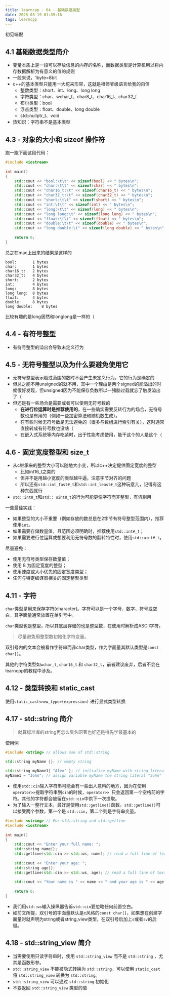 ```yaml
---
title: learncpp - 04 - 基础数据类型
date: 2025-03-19 01:39:16
tags: learncpp
---
```


初见端倪

<!-- more -->

## 4.1 基础数据类型简介

- 变量本质上是一段可以存放信息的内存的名称，而数据类型是计算机用以将内存数据解析为有意义的值的规则
- 一般来说，1byte=8bit
- c++的基本类型只能用一大坨来形容，这就是祖师爷级语言给我的自信
  - 整数类型：short、int、long、long long
  - 字符类型：char、wchar_t、char8_t、char16_t、char32_t
  - 布尔类型：bool
  - 浮点类型：float、double、long double
  - std::nullptr_t、void
- 热知识：字符串不是基本类型

## 4.3 - 对象的大小和 sizeof 操作符

跑一跑下面这段代码：

```cpp
#include <iostream>
 
int main()
{
    std::cout << "bool:\t\t" << sizeof(bool) << " bytes\n";
    std::cout << "char:\t\t" << sizeof(char) << " bytes\n";
    std::cout << "char16_t:\t" << sizeof(char16_t) << " bytes\n";
    std::cout << "char32_t:\t" << sizeof(char32_t) << " bytes\n";
    std::cout << "short:\t\t" << sizeof(short) << " bytes\n";
    std::cout << "int:\t\t" << sizeof(int) << " bytes\n";
    std::cout << "long:\t\t" << sizeof(long) << " bytes\n";
    std::cout << "long long:\t" << sizeof(long long) << " bytes\n";
    std::cout << "float:\t\t" << sizeof(float) << " bytes\n";
    std::cout << "double:\t\t" << sizeof(double) << " bytes\n";
    std::cout << "long double:\t" << sizeof(long double) << " bytes\n";
 
    return 0;
}
```
总之在mac上出来的结果是这样的
```
bool:		1 bytes
char:		1 bytes
char16_t:	2 bytes
char32_t:	4 bytes
short:		2 bytes
int:		4 bytes
long:		8 bytes
long long:	8 bytes
float:		4 bytes
double:		8 bytes
long double:	8 bytes
```

比较有趣的是long居然和longlong是一样的（

## 4.4 - 有符号整型

- 有符号整型的溢出会导致未定义行为

## 4.5 - 无符号整型以及为什么要避免使用它

- 无符号整型表示超过范围的数时不会产生未定义行为，它的行为是确定的
- 但总之能不用unsigned的就不用，其中一个理由是两个signed的能溢出的时候很好发现，但unsigned因为不能保存负数所以一猪脑过载就忘了触发溢出了（
- 但还是有一些场合是需要或者可以使用无符号数的
  - **在进行位运算时是推荐使用的**，在一些确实需要反转行为的场合，无符号数也是有用的（例如一些加密算法和随机数生成）。
  - 在有些时候无符号数是无法避免的（很多与数组进行索引有关），这时通常直接转成有符号数也没啥（
  - 在嵌入式系统等内存吃紧时，出于性能考虑使用，能干这个的人是这个（

## 4.6 - 固定宽度整型和 size_t

- 从c继承来的整型大小可以随地大小变，所以c++决定提供固定宽度的整型
  - 比如int16_t之类的
  - 但并不是用越小宽度的类型越牛逼，注意字节对齐的问题
  - 所以还有`std::int_fast#_t`和`std::int_least#_t`这种玩意儿，记得有这种东西就行
- `std::int8_t`和`std:: uint8_t`的行为可能更像字符而非整型，有坑别用

一些最佳实践：
- 如果整型的大小不重要（例如存放的数总是在2字节有符号整型范围内），推荐使用`int`。
- 如果需要存储数量值，且范围必须明确时，推荐使用`std::int#_t`；
- 如果需要进行位运算或想要利用无符号数的翻转特性时，使用`std::uint#_t`。

尽量避免：
- 使用无符号类型保存数量值；
- 使用 8 为固定宽度的整型；
- 使用速度或大小优先的固定宽度类型；
- 任何与特定编译器相关的固定整型类型

## 4.11 - 字符

`char`类型是用来保存字符(character)。字符可以是一个字母、数字、符号或空白，其字面量通常放置在单引号中。

`char`类型也是整型，所以其底层存储的也是整型数，在使用时解析成ASCII字符。

> 尽量避免用整型数初始化字符变量。

双引号内的文本会被看作字符串而非char类型，作为字面量其默认类型是`const char[]`。

其他的字符类型如`wchar_t`, `char16_t` 和 `char32_t`，前者建议废弃，后者不会在learncpp的教程中涉及。

## 4.12 - 类型转换和 static_cast

使用`static_cast<new_type>(expression)` 进行显式类型转换


## 4.17 - std::string 简介

> 就算标准库的string再怎么臭名昭著也好还是得先学最基本的

使用例

```cpp
#include <string> // allows use of std::string
 
std::string myName {}; // empty string

std::string myName1{ "Alex" }; // initialize myName with string literal "Alex"
myName1 = "John"; // assign variable myName the string literal "John"
```

- 使用`std::cin`输入字符串可能会有一些出人意料的地方，因为在使用` operator>> `提取字符串到` cin `的时候，`operator>> `只会返回第一个空格前的字符。其他的字符都会被留在` std::cin `中供下一次提取。
- 为了输入一整行文本，最好是使用` std::getline() `函数。` std::getline() `可以接受两个参数，第一个是 `std::cin`，第二个则是字符串变量。

```cpp
#include <string> // For std::string and std::getline
#include <iostream>
 
int main()
{
    std::cout << "Enter your full name: ";
    std::string name{};
    std::getline(std::cin >> std::ws, name); // read a full line of text into name
 
    std::cout << "Enter your age: ";
    std::string age{};
    std::getline(std::cin >> std::ws, age); // read a full line of text into age
 
    std::cout << "Your name is " << name << " and your age is " << age << '\n';
 
    return 0;
}
```

- 我们用`std::ws`输入操纵器告诉`std::cin`要忽略任何前置空白。
- 如前文所提，双引号的字面量默认是c风格的`const char[]`，如果想在创建字面量时就声明为string或者string_view类型，在双引号后加上`s`或者`sv`的后缀。

## 4.18 - std::string_view 简介

- 当需要使用只读字符串时，使用 `std::string_view` 而不是 `std::string` ，尤其是函数形参。
- `std::string_view` 不能被隐式转换为 `std::string`，可以使用 `static_cast` 将 `std::string_view` 转换为 `std::string`。 
- `std::string_view` 可以通过 `std::string` 初始化
- 不要返回 `std::string_view` 类型的值